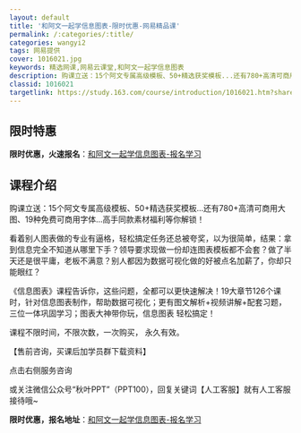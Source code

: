```yaml
---
layout: default
title: '和阿文一起学信息图表-限时优惠-网易精品课'
permalink: /:categories/:title/
categories: wangyi2
tags: 网易提供
cover: 1016021.jpg
keywords: 精选网课,网易云课堂,和阿文一起学信息图表
description: 购课立送：15个阿文专属高级模板、50+精选获奖模板...还有780+高清可商用大图、19种免费可商用字体...高手同款
classid: 1016021
targetlink: https://study.163.com/course/introduction/1016021.htm?share=1&shareId=1025206652&utm_campaign=share&utm_medium=iphoneShare&utm_source=&utm_u=1025206652
---
```


## 限时特惠

**限时优惠，火速报名**：[和阿文一起学信息图表-报名学习](https://study.163.com/course/introduction/1016021.htm?share=1&shareId=1025206652&utm_campaign=share&utm_medium=iphoneShare&utm_source=&utm_u=1025206652)

## 课程介绍

购课立送：15个阿文专属高级模板、50+精选获奖模板...还有780+高清可商用大图、19种免费可商用字体...高手同款素材福利等你解锁！



看着别人图表做的专业有逼格，轻松搞定任务还总被夸奖，以为很简单，结果：拿到信息完全不知道从哪里下手？领导要求现做一份却连图表模板都不会套？做了半天还是很平庸，老板不满意？别人都因为数据可视化做的好被点名加薪了，你却只能眼红？



《信息图表》课程告诉你，这些问题，全都可以更快速解决！19大章节126个课时，针对信息图表制作，帮助数据可视化；更有图文解析+视频讲解+配套习题，三位一体巩固学习；图表大神带你玩，信息图表 轻松搞定！



课程不限时间，不限次数，一次购买， 永久有效。

【售前咨询，买课后加学员群下载资料】

点击右侧服务咨询

或关注微信公众号“秋叶PPT”（PPT100），回复关键词【人工客服】就有人工客服接待哦~

**限时优惠，报名地址**：[和阿文一起学信息图表-报名学习](https://study.163.com/course/introduction/1016021.htm?share=1&shareId=1025206652&utm_campaign=share&utm_medium=iphoneShare&utm_source=&utm_u=1025206652)

